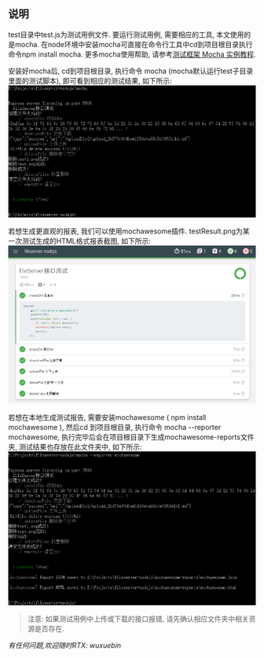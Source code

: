 ## 说明
test目录中test.js为测试用例文件. 要运行测试用例, 需要相应的工具, 本文使用的是mocha. 在node环境中安装mocha可直接在命令行工具中cd到项目根目录执行命令npm install mocha. 更多mocha使用帮助, 请参考[测试框架 Mocha 实例教程](http://www.ruanyifeng.com/blog/2015/12/a-mocha-tutorial-of-examples.html).

安装好mocha后, cd到项目根目录, 执行命令 mocha (mocha默认运行test子目录里面的测试脚本), 即可看到相应的测试结果, 如下所示:  
![Alt text](./mochaResult.png)

若想生成更直观的报表, 我们可以使用mochawesome插件. testResult.png为某一次测试生成的HTML格式报表截图, 如下所示:  
![Alt text](./awesomeResult.png)

若想在本地生成测试报告, 需要安装mochawesome ( npm install mochawesome ), 然后cd 到项目根目录, 执行命令 mocha --reporter mochawesome, 执行完毕后会在项目根目录下生成mochawesome-reports文件夹, 测试结果也存放在此文件夹中, 如下所示:  
![Alt text](./mochawesomeResult.png)
> 注意: 如果测试用例中上传或下载的接口报错, 请先确认相应文件夹中相关资源是否存在.

*有任何问题,欢迎随时RTX: wuxuebin*
